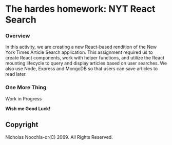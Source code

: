 # The hardes homework: NYT React Search

### Overview

In this activity, we are creating a new React-based rendition of the New York Times Article Search application. This assignment required us to create React components, work with helper functions, and utilize the React mounting lifecycle to query and display articles based on user searches. We also use Node, Express and MongoDB so that users can save articles to read later.


### One More Thing

Work in Progress

**Wish me Good Luck!**

## Copyright

Nicholas Noochla-or(C) 2069. All Rights Reserved.
